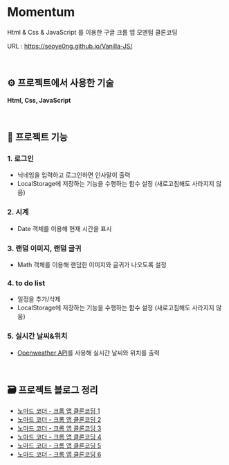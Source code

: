 # Momentum

Html & Css & JavaScript 를 이용한 구글 크롬 앱 모멘텀 클론코딩

URL : https://seoye0ng.github.io/Vanilla-JS/

<br/>

## ⚙️ 프로젝트에서 사용한 기술

**Html, Css, JavaScript**
 
<br/>

## 🔧 프로젝트 기능

### 1. 로그인
* 닉네임을 입력하고 로그인하면 인사말이 출력
* LocalStorage에 저장하는 기능을 수행하는 함수 설정 (새로고침해도 사라지지 않음)
### 2. 시계
* Date 객체를 이용해 현재 시간을 표시
### 3. 랜덤 이미지, 랜덤 글귀
* Math 객체를 이용해 랜덤한 이미지와 글귀가 나오도록 설정
### 4. to do list
* 일정을 추가/삭제
* LocalStorage에 저장하는 기능을 수행하는 함수 설정 (새로고침해도 사라지지 않음)
### 5. 실시간 날씨&위치
* [Openweather API](https://openweathermap.org/api)를 사용해 실시간 날씨와 위치를 출력

<br/>

## 🗃 프로젝트 블로그 정리

* [노마드 코더 - 크롬 앱 클론코딩 1](https://archive0313.tistory.com/27?category=1009873)
* [노마드 코더 - 크롬 앱 클론코딩 2](https://archive0313.tistory.com/28?category=1009873)
* [노마드 코더 - 크롬 앱 클론코딩 3](https://archive0313.tistory.com/29?category=1009873)
* [노마드 코더 - 크롬 앱 클론코딩 4](https://archive0313.tistory.com/30?category=1009873)
* [노마드 코더 - 크롬 앱 클론코딩 5](https://archive0313.tistory.com/31?category=1009873)
* [노마드 코더 - 크롬 앱 클론코딩 6](https://archive0313.tistory.com/32?category=1009873)
